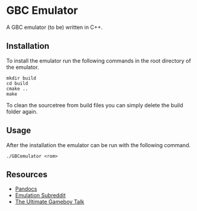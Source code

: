 # GBC Emulator
A GBC emulator (to be) written in C++.

## Installation
To install the emulator run the following commands in the root directory of the emulator.
```
mkdir build
cd build
cmake ..
make
```
To clean the sourcetree from build files you can simply delete the build folder again.

## Usage
After the installation the emulator can be run with the following command.
```
./GBCemulator <rom>
```

## Resources
+ [Pandocs](https://gbdev.io/pandocs/)
+ [Emulation Subreddit](https://www.reddit.com/r/emulation/)
+ [The Ultimate Gameboy Talk](https://www.youtube.com/watch?v=HyzD8pNlpwI)


